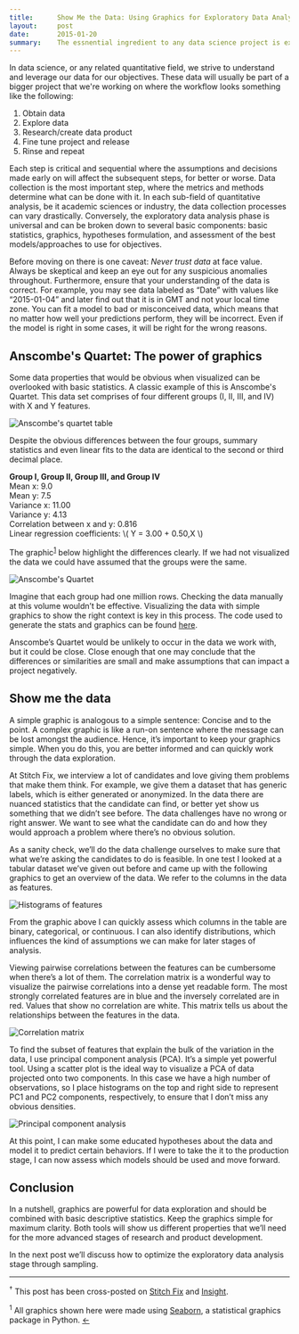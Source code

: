 ```yaml
---
title:      Show Me the Data: Using Graphics for Exploratory Data Analysis
layout:     post
date:       2015-01-20
summary:    The essnential ingredient to any data science project is exploratory data analysis. It is comprised of the following operations to better understand new data - basic stats, graphics, hypotheses formulation and assessment of the best models/models to use. Here we discuss the importance of graphics while exploring data.   
---
```


In data science, or any related quantitative field, we strive to understand and leverage our data for our objectives. These data will usually be part of a bigger project that we're working on where the workflow looks something like the following:

1. Obtain data
2. Explore data
3. Research/create data product
4. Fine tune project and release
5. Rinse and repeat

Each step is critical and sequential where the assumptions and decisions made early on will affect the subsequent steps, for better or worse. Data collection is the most important step, where the metrics and methods determine what can be done with it. In each sub-field of quantitative analysis, be it academic sciences or industry, the data collection processes can vary drastically. Conversely, the exploratory data analysis phase is universal and can be broken down to several basic components: basic statistics, graphics, hypotheses formulation, and assessment of the best models/approaches to use for objectives.

Before moving on there is one caveat: *Never trust data* at face value. Always be skeptical and keep an eye out for any suspicious anomalies throughout. Furthermore, ensure that your understanding of the data is correct. For example, you may see data labeled as “Date” with values like “2015-01-04” and later find out that it is in GMT and not your local time zone. You can fit a model to bad or misconceived data, which means that no matter how well your predictions perform, they will be incorrect. Even if the model is right in some cases, it will be right for the wrong reasons.

## Anscombe's Quartet: The power of graphics
Some data properties that would be obvious when visualized can be overlooked with basic statistics. A classic example of this is Anscombe's Quartet. This data set comprises of four different groups (I, II, III, and IV) with X and Y features.

![Anscombe's quartet table](/assets/anscombes_quartet_table.png)

Despite the obvious differences between the four groups, summary statistics and even linear fits to the data are identical to the second or third decimal place. 

**Group I, Group II, Group III, and Group IV**<br />
Mean x: 9.0<br />
Mean y: 7.5<br />
Variance x: 11.00<br />
Variance y: 4.13<br />
Correlation between x and y: 0.816<br />
Linear regression coefficients: \\( Y = 3.00 + 0.50\,X \\) <br />

<a name="footnote1-return"></a>The graphic<sup><a href="#footnote1">1</a></sup> below highlight the differences clearly. If we had not visualized the data we could have assumed that the groups were the same.

![Anscombe's Quartet](/assets/anscombes_quartet_graphic.png)

Imagine that each group had one million rows. Checking the data manually at this volume wouldn’t be effective. Visualizing the data with simple graphics to show the right context is key in this process. The code used to generate the stats and graphics can be found [here](https://gist.github.com/ebressert/f7a969339ccec94138d4).

Anscombe’s Quartet would be unlikely to occur in the data we work with, but it could be close. Close enough that one may conclude that the differences or similarities are small and make assumptions that can impact a project negatively. 

## Show me the data
A simple graphic is analogous to a simple sentence: Concise and to the point. A complex graphic is like a run-on sentence where the message can be lost amongst the audience. Hence, it’s important to keep your graphics simple. When you do this, you are better informed and can quickly work through the data exploration. 

At Stitch Fix, we interview a lot of candidates and love giving them problems that make them think. For example, we give them a dataset that has generic labels, which is either generated or anonymized. In the data there are nuanced statistics that the candidate can find, or better yet show us something that we didn’t see before. The data challenges have no wrong or right answer. We want to see what the candidate can do and how they would approach a problem where there’s no obvious solution. 

As a sanity check, we’ll  do the data challenge ourselves to make sure that what we’re asking the candidates to do is feasible. In one test I looked at a tabular dataset we’ve given out before and came up with the following graphics to get an overview of the data. We refer to the columns in the data as features. 

![Histograms of features](/assets/hists.png)

From the graphic above  I can quickly assess which columns in the table are binary, categorical, or continuous. I can also identify distributions, which influences the kind of assumptions we can make for later stages of analysis.

Viewing pairwise correlations between the features can be cumbersome when there’s a lot of them. The correlation matrix is a wonderful way to visualize the pairwise correlations into a dense yet readable form. The most strongly correlated features are in blue and the inversely correlated are in red. Values that show no correlation are white. This matrix tells us about the relationships between the features in the data.

![Correlation matrix](/assets/correlation_matrix.png)

To find the subset of features that explain the bulk of the variation in the data, I use principal component analysis (PCA). It’s a simple yet powerful tool. Using a scatter plot is the ideal way to visualize a PCA of data projected onto two components. In this case we have a high number of observations, so I place histograms on the top and right side to represent PC1 and PC2 components, respectively, to ensure that I don’t miss any obvious densities. 

![Principal component analysis](/assets/pca.png)

At this point, I can make some educated hypotheses about the data and model it to predict certain behaviors. If I were to take the it to the production stage, I can now assess which models should be used and move forward. 

## Conclusion
In a nutshell, graphics are powerful for data exploration and should be combined with basic descriptive statistics. Keep the graphics simple for maximum clarity. Both tools will show us different properties that we’ll need for the more advanced stages of research and product development.

In the next post we’ll discuss how to optimize the exploratory data analysis stage through sampling.

----
<sup>&#8224;</sup>
This post has been cross-posted on [Stitch Fix](http://technology.stitchfix.com/blog/index.html) and [Insight](http://www.insightdatascience.com/blog/).

<a name="footnote1"></a>
<sup>1</sup>
All graphics shown here were made using [Seaborn](http://web.stanford.edu/~mwaskom/software/seaborn/index.html), a statistical graphics package in Python.
<a href="#footnote1-return">&larr;</a>
